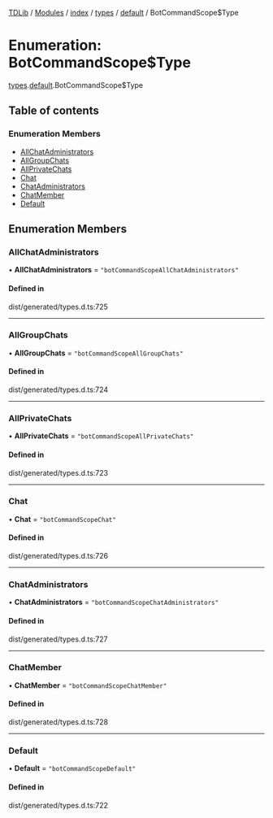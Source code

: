 [TDLib](../README.md) / [Modules](../modules.md) / [index](../modules/index.md) / [types](../modules/index.types.md) / [default](../modules/index.types.default.md) / BotCommandScope$Type

# Enumeration: BotCommandScope$Type

[types](../modules/index.types.md).[default](../modules/index.types.default.md).BotCommandScope$Type

## Table of contents

### Enumeration Members

- [AllChatAdministrators](index.types.default.BotCommandScope_Type.md#allchatadministrators)
- [AllGroupChats](index.types.default.BotCommandScope_Type.md#allgroupchats)
- [AllPrivateChats](index.types.default.BotCommandScope_Type.md#allprivatechats)
- [Chat](index.types.default.BotCommandScope_Type.md#chat)
- [ChatAdministrators](index.types.default.BotCommandScope_Type.md#chatadministrators)
- [ChatMember](index.types.default.BotCommandScope_Type.md#chatmember)
- [Default](index.types.default.BotCommandScope_Type.md#default)

## Enumeration Members

### AllChatAdministrators

• **AllChatAdministrators** = ``"botCommandScopeAllChatAdministrators"``

#### Defined in

dist/generated/types.d.ts:725

___

### AllGroupChats

• **AllGroupChats** = ``"botCommandScopeAllGroupChats"``

#### Defined in

dist/generated/types.d.ts:724

___

### AllPrivateChats

• **AllPrivateChats** = ``"botCommandScopeAllPrivateChats"``

#### Defined in

dist/generated/types.d.ts:723

___

### Chat

• **Chat** = ``"botCommandScopeChat"``

#### Defined in

dist/generated/types.d.ts:726

___

### ChatAdministrators

• **ChatAdministrators** = ``"botCommandScopeChatAdministrators"``

#### Defined in

dist/generated/types.d.ts:727

___

### ChatMember

• **ChatMember** = ``"botCommandScopeChatMember"``

#### Defined in

dist/generated/types.d.ts:728

___

### Default

• **Default** = ``"botCommandScopeDefault"``

#### Defined in

dist/generated/types.d.ts:722
